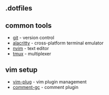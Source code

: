## .dotfiles

## common tools

- [git](https://git-scm.com/) - version control
- [alacritty](https://github.com/alacritty/alacritty) - cross-platform terminal emulator
- [nvim](https://github.com/neovim/neovim/wiki/Installing-Neovim) - text editor
- [tmux](https://github.com/tmux/tmux/wiki) - multiplexer

<!-- ## tmux setup
- [tpm](https://github.com/tmux-plugins/tpm/blob/master/README.md) - tmux package-manager -->
<!-- - [catppuccin](https://github.com/catppuccin/tmux/blob/main/README.md) - theme
- [tmux-vim](https://github.com/christoomey/vim-tmux-navigator) - tmux vim keymap navigation
- [tmux-yank](https://github.com/tmux-plugins/tmux-yank) - tmux yank to clipboard -->

## vim setup

- [vim-plug](https://github.com/junegunn/vim-plug) - vim plugin management
- [comment-gc](https://github.com/tpope/vim-commentary) - comment plugin
<!-- - [github-dark-default](https://github.com/projekt0n/github-nvim-theme) - neovim theme -->
